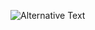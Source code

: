 <img
  src="https://github.com/M1nexoff>/<M1nexoff>/blob/mian/images/stat.svg"
  alt="Alternative Text"
/>
